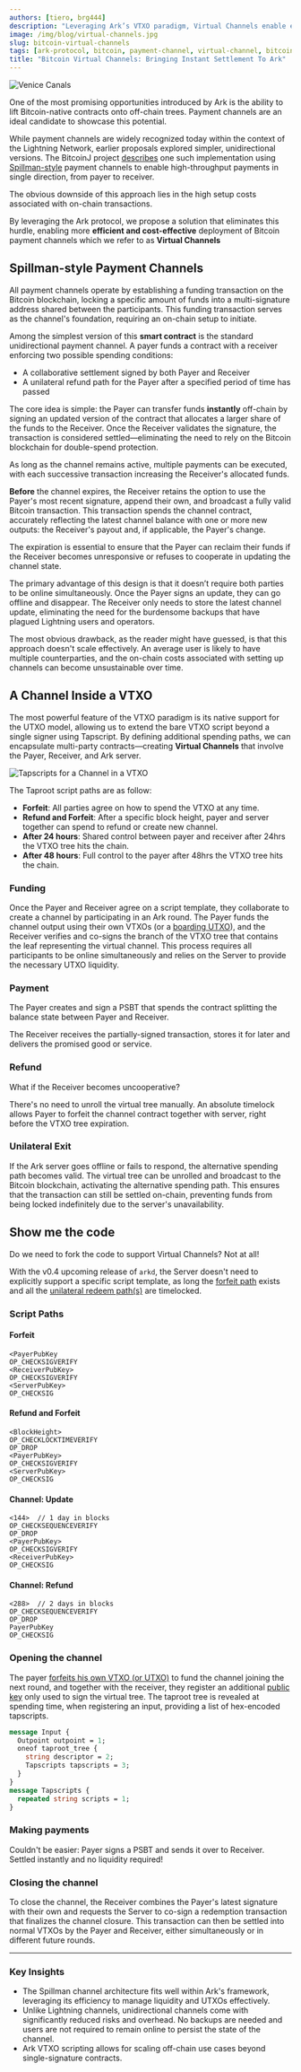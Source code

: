 ```yaml
---
authors: [tiero, brg444]
description: "Leveraging Ark’s VTXO paradigm, Virtual Channels enable efficient, low-cost Bitcoin payment channels by lifting smart contracts off-chain"
image: /img/blog/virtual-channels.jpg
slug: bitcoin-virtual-channels
tags: [ark-protocol, bitcoin, payment-channel, virtual-channel, bitcoin-script, vtxo, utxo]
title: "Bitcoin Virtual Channels: Bringing Instant Settlement To Ark"
---
```

![Venice Canals](/img/blog/virtual-channels.jpg)

One of the most promising opportunities introduced by Ark is the ability to lift Bitcoin-native contracts onto off-chain trees.
Payment channels are an ideal candidate to showcase this potential.

<!-- truncate -->

While payment channels are widely recognized today within the context of the Lightning Network, earlier proposals explored simpler, unidirectional versions.
The BitcoinJ project [describes](https://bitcoinj.org/working-with-micropayments) one such implementation using [Spillman-style](https://en.bitcoin.it/wiki/Payment_channels#Spillman-style_payment_channels) payment channels to enable high-throughput payments in single direction, from payer to receiver.

The obvious downside of this approach lies in the high setup costs associated with on-chain transactions.

By leveraging the Ark protocol, we propose a solution that eliminates this hurdle, enabling more **efficient and cost-effective** deployment of Bitcoin payment channels which we refer to as **Virtual Channels**


## Spillman-style Payment Channels

All payment channels operate by establishing a funding transaction on the Bitcoin blockchain, locking a specific amount of funds into a multi-signature address shared between the participants. This funding transaction serves as the channel's foundation, requiring an on-chain setup to initiate.

Among the simplest version of this **smart contract** is the standard unidirectional payment channel. A payer funds a contract with a receiver enforcing two possible spending conditions:

- A collaborative settlement signed by both Payer and Receiver
- A unilateral refund path for the Payer after a specified period of time has passed

The core idea is simple: the Payer can transfer funds **instantly** off-chain by signing an updated version of the contract that allocates a larger share of the funds to the Receiver. Once the Receiver validates the signature, the transaction is considered settled—eliminating the need to rely on the Bitcoin blockchain for double-spend protection.

As long as the channel remains active, multiple payments can be executed, with each successive transaction increasing the Receiver's allocated funds.

**Before** the channel expires, the Receiver retains the option to use the Payer's most recent signature, append their own, and broadcast a fully valid Bitcoin transaction. This transaction spends the channel contract, accurately reflecting the latest channel balance with one or more new outputs: the Receiver's payout and, if applicable, the Payer's change.

The expiration is essential to ensure that the Payer can reclaim their funds if the Receiver becomes unresponsive or refuses to cooperate in updating the channel state.

The primary advantage of this design is that it doesn’t require both parties to be online simultaneously. Once the Payer signs an update, they can go offline and disappear. The Receiver only needs to store the latest channel update, eliminating the need for the burdensome backups that have plagued Lightning users and operators.

The most obvious drawback, as the reader might have guessed, is that this approach doesn't scale effectively. An average user is likely to have multiple counterparties, and the on-chain costs associated with setting up channels can become unsustainable over time.

## A Channel Inside a VTXO

The most powerful feature of the VTXO paradigm is its native support for the UTXO model, allowing us to extend the bare VTXO script beyond a single signer using Tapscript. By defining additional spending paths, we can encapsulate multi-party contracts—creating **Virtual Channels** that involve the Payer, Receiver, and Ark server.

![Tapscripts for a Channel in a VTXO](/img/ark-vtxo-channel.png)

The Taproot script paths are as follow:

- **Forfeit**: All parties agree on how to spend the VTXO at any time.
- **Refund and Forfeit**: After a specific block height, payer and server together can spend to refund or create new channel.
- **After 24 hours**: Shared control between payer and receiver after 24hrs the VTXO tree hits the chain.
- **After 48 hours**: Full control to the payer after 48hrs the VTXO tree hits the chain.

### Funding

Once the Payer and Receiver agree on a script template, they collaborate to create a channel by participating in an Ark round. The Payer funds the channel output using their own VTXOs (or a [boarding UTXO](/docs/learn/boarding)), and the Receiver verifies and co-signs the branch of the VTXO tree that contains the leaf representing the virtual channel. This process requires all participants to be online simultaneously and relies on the Server to provide the necessary UTXO liquidity.

### Payment

The Payer creates and sign a PSBT that spends the contract splitting the balance state between Payer and Receiver.

The Receiver receives the partially-signed transaction, stores it for later and delivers the promised good or service.

### Refund

What if the Receiver becomes uncooperative?

There's no need to unroll the virtual tree manually. An absolute timelock allows Payer to forfeit the channel contract together with server, right before the VTXO tree expiration.
### Unilateral Exit

If the Ark server goes offline or fails to respond, the alternative spending path becomes valid. The virtual tree can be unrolled and broadcast to the Bitcoin blockchain, activating the alternative spending path. This ensures that the transaction can still be settled on-chain, preventing funds from being locked indefinitely due to the server's unavailability.

## Show me the code

Do we need to fork the code to support Virtual Channels? Not at all!

With the v0.4 upcoming release of `arkd`, the Server  doesn't need to explicitly support a specific script template, as long the [forfeit path](/docs/learn/concepts#forfeit-transaction) exists and all the [unilateral redeem path(s)](/docs/learn/concepts#vtxo) are timelocked.

### Script Paths

#### Forfeit

```btcscript
<PayerPubKey
OP_CHECKSIGVERIFY
<ReceiverPubKey>
OP_CHECKSIGVERIFY
<ServerPubKey>
OP_CHECKSIG
```

#### Refund and Forfeit

```btcscript
<BlockHeight>
OP_CHECKLOCKTIMEVERIFY
OP_DROP
<PayerPubKey>
OP_CHECKSIGVERIFY
<ServerPubKey>
OP_CHECKSIG
```

#### Channel: Update

```btcscript
<144>  // 1 day in blocks
OP_CHECKSEQUENCEVERIFY
OP_DROP
<PayerPubKey>
OP_CHECKSIGVERIFY
<ReceiverPubKey>
OP_CHECKSIG
```

#### Channel: Refund

```btcscript
<288>  // 2 days in blocks
OP_CHECKSEQUENCEVERIFY
OP_DROP
PayerPubKey
OP_CHECKSIG
```


### Opening the channel

The payer [forfeits his own VTXO (or UTXO)](https://github.com/ark-network/ark/blob/master/api-spec/protobuf/ark/v1/service.proto#L24-L29) to fund the channel joining the next round, and together with the receiver, they register an additional [public key](https://github.com/ark-network/ark/blob/master/api-spec/protobuf/ark/v1/service.proto#L141) only used to sign the virtual tree. The taproot tree is revealed at spending time, when registering an input, providing a list of hex-encoded tapscripts.

```protobuf
message Input {
  Outpoint outpoint = 1;
  oneof taproot_tree {
    string descriptor = 2;
    Tapscripts tapscripts = 3;
  }
}
message Tapscripts {
  repeated string scripts = 1;
}

```

### Making payments

Couldn't be easier: Payer signs a PSBT and sends it over to Receiver. Settled instantly and no liquidity required!

### Closing the channel

To close the channel, the Receiver combines the Payer's latest signature with their own and requests the Server to co-sign a redemption transaction that finalizes the channel closure. This transaction can then be settled into normal VTXOs by the Payer and Receiver, either simultaneously or in different future rounds.


---

### **Key Insights**

- The Spillman channel architecture fits well within Ark's framework, leveraging its efficiency to manage liquidity and UTXOs effectively.
- Unlike Lightning channels, unidirectional channels come with significantly reduced risks and overhead. No backups are needed and users are not required to remain online to persist the state of the channel.
- Ark VTXO scripting allows for scaling off-chain use cases beyond single-signature contracts.

